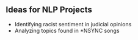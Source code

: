 ## Ideas for NLP Projects
* Identifying racist sentiment in judicial opinions
* Analyzing topics found in *NSYNC songs